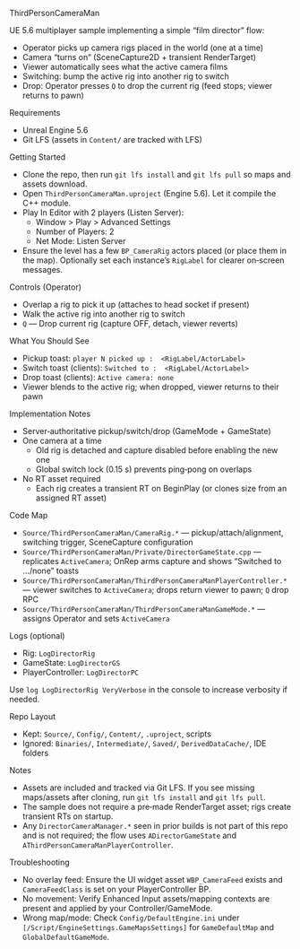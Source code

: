 ThirdPersonCameraMan

UE 5.6 multiplayer sample implementing a simple “film director” flow:
- Operator picks up camera rigs placed in the world (one at a time)
- Camera “turns on” (SceneCapture2D + transient RenderTarget)
- Viewer automatically sees what the active camera films
- Switching: bump the active rig into another rig to switch
- Drop: Operator presses `Q` to drop the current rig (feed stops; viewer returns to pawn)

Requirements
- Unreal Engine 5.6
- Git LFS (assets in `Content/` are tracked with LFS)

Getting Started
- Clone the repo, then run `git lfs install` and `git lfs pull` so maps and assets download.
- Open `ThirdPersonCameraMan.uproject` (Engine 5.6). Let it compile the C++ module.
- Play In Editor with 2 players (Listen Server):
  - Window > Play > Advanced Settings
  - Number of Players: 2
  - Net Mode: Listen Server
- Ensure the level has a few `BP_CameraRig` actors placed (or place them in the map). Optionally set each instance’s `RigLabel` for clearer on‑screen messages.

Controls (Operator)
- Overlap a rig to pick it up (attaches to head socket if present)
- Walk the active rig into another rig to switch
- `Q` — Drop current rig (capture OFF, detach, viewer reverts)

What You Should See
- Pickup toast: `player N picked up :  <RigLabel/ActorLabel>`
- Switch toast (clients): `Switched to :  <RigLabel/ActorLabel>`
- Drop toast (clients): `Active camera: none`
- Viewer blends to the active rig; when dropped, viewer returns to their pawn

Implementation Notes
- Server‑authoritative pickup/switch/drop (GameMode + GameState)
- One camera at a time
  - Old rig is detached and capture disabled before enabling the new one
  - Global switch lock (0.15 s) prevents ping‑pong on overlaps
- No RT asset required
  - Each rig creates a transient RT on BeginPlay (or clones size from an assigned RT asset)

Code Map
- `Source/ThirdPersonCameraMan/CameraRig.*` — pickup/attach/alignment, switching trigger, SceneCapture configuration
- `Source/ThirdPersonCameraMan/Private/DirectorGameState.cpp` — replicates `ActiveCamera`; OnRep arms capture and shows “Switched to …/none” toasts
- `Source/ThirdPersonCameraMan/ThirdPersonCameraManPlayerController.*` — viewer switches to `ActiveCamera`; drops return viewer to pawn; `Q` drop RPC
- `Source/ThirdPersonCameraMan/ThirdPersonCameraManGameMode.*` — assigns Operator and sets `ActiveCamera`

Logs (optional)
- Rig: `LogDirectorRig`
- GameState: `LogDirectorGS`
- PlayerController: `LogDirectorPC`

Use `log LogDirectorRig VeryVerbose` in the console to increase verbosity if needed.

Repo Layout
- Kept: `Source/`, `Config/`, `Content/`, `.uproject`, scripts
- Ignored: `Binaries/`, `Intermediate/`, `Saved/`, `DerivedDataCache/`, IDE folders

Notes
- Assets are included and tracked via Git LFS. If you see missing maps/assets after cloning, run `git lfs install` and `git lfs pull`.
- The sample does not require a pre‑made RenderTarget asset; rigs create transient RTs on startup.
- Any `DirectorCameraManager.*` seen in prior builds is not part of this repo and is not required; the flow uses `ADirectorGameState` and `AThirdPersonCameraManPlayerController`.

Troubleshooting
- No overlay feed: Ensure the UI widget asset `WBP_CameraFeed` exists and `CameraFeedClass` is set on your PlayerController BP.
- No movement: Verify Enhanced Input assets/mapping contexts are present and applied by your Controller/GameMode.
- Wrong map/mode: Check `Config/DefaultEngine.ini` under `[/Script/EngineSettings.GameMapsSettings]` for `GameDefaultMap` and `GlobalDefaultGameMode`.

